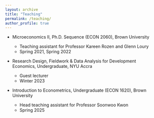 ```yaml
---
layout: archive
title: "Teaching"
permalink: /teaching/
author_profile: true
---
```




* Microeconomics II, Ph.D. Sequence (ECON 2060), Brown University
     + Teaching assistant for Professor Kareen Rozen and Glenn Loury
     + Spring 2021, Spring 2022
     
* Research Design, Fieldwork & Data Analysis for Development Economics, Undergraduate, NYU Accra 
    + Guest lecturer 
    + Winter 2023

* Introduction to Econometrics, Undergraduate (ECON 1620), Brown University
  + Head teaching assistant for Professor Soonwoo Kwon
  + Spring 2025
